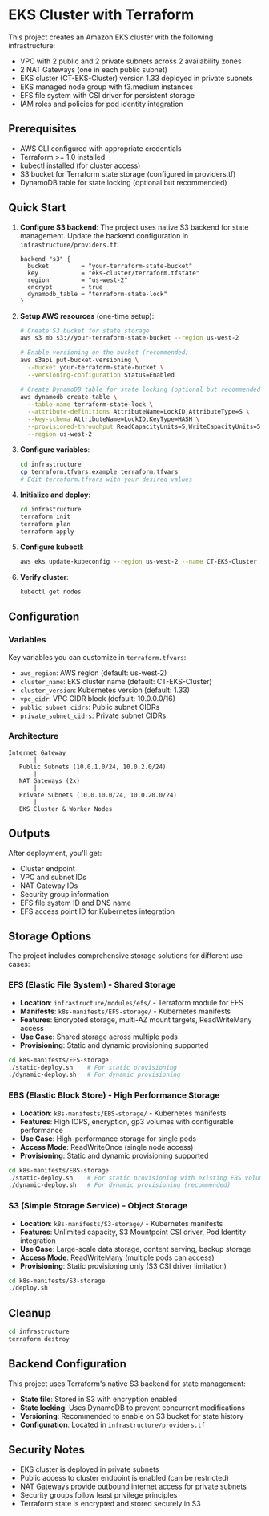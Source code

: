# EKS Cluster with Terraform

This project creates an Amazon EKS cluster with the following infrastructure:

- VPC with 2 public and 2 private subnets across 2 availability zones
- 2 NAT Gateways (one in each public subnet)
- EKS cluster (CT-EKS-Cluster) version 1.33 deployed in private subnets
- EKS managed node group with t3.medium instances
- EFS file system with CSI driver for persistent storage
- IAM roles and policies for pod identity integration

## Prerequisites

- AWS CLI configured with appropriate credentials
- Terraform >= 1.0 installed
- kubectl installed (for cluster access)
- S3 bucket for Terraform state storage (configured in providers.tf)
- DynamoDB table for state locking (optional but recommended)

## Quick Start

1. **Configure S3 backend**:
   The project uses native S3 backend for state management. Update the backend configuration in `infrastructure/providers.tf`:
   ```hcl
   backend "s3" {
     bucket         = "your-terraform-state-bucket"
     key            = "eks-cluster/terraform.tfstate"
     region         = "us-west-2"
     encrypt        = true
     dynamodb_table = "terraform-state-lock"
   }
   ```

2. **Setup AWS resources** (one-time setup):
   ```bash
   # Create S3 bucket for state storage
   aws s3 mb s3://your-terraform-state-bucket --region us-west-2
   
   # Enable versioning on the bucket (recommended)
   aws s3api put-bucket-versioning \
     --bucket your-terraform-state-bucket \
     --versioning-configuration Status=Enabled
   
   # Create DynamoDB table for state locking (optional but recommended)
   aws dynamodb create-table \
     --table-name terraform-state-lock \
     --attribute-definitions AttributeName=LockID,AttributeType=S \
     --key-schema AttributeName=LockID,KeyType=HASH \
     --provisioned-throughput ReadCapacityUnits=5,WriteCapacityUnits=5 \
     --region us-west-2
   ```

3. **Configure variables**:
   ```bash
   cd infrastructure
   cp terraform.tfvars.example terraform.tfvars
   # Edit terraform.tfvars with your desired values
   ```

4. **Initialize and deploy**:
   ```bash
   cd infrastructure
   terraform init
   terraform plan
   terraform apply
   ```

5. **Configure kubectl**:
   ```bash
   aws eks update-kubeconfig --region us-west-2 --name CT-EKS-Cluster
   ```

6. **Verify cluster**:
   ```bash
   kubectl get nodes
   ```

## Configuration

### Variables

Key variables you can customize in `terraform.tfvars`:

- `aws_region`: AWS region (default: us-west-2)
- `cluster_name`: EKS cluster name (default: CT-EKS-Cluster)
- `cluster_version`: Kubernetes version (default: 1.33)
- `vpc_cidr`: VPC CIDR block (default: 10.0.0.0/16)
- `public_subnet_cidrs`: Public subnet CIDRs
- `private_subnet_cidrs`: Private subnet CIDRs

### Architecture

```
Internet Gateway
       |
   Public Subnets (10.0.1.0/24, 10.0.2.0/24)
       |
   NAT Gateways (2x)
       |
   Private Subnets (10.0.10.0/24, 10.0.20.0/24)
       |
   EKS Cluster & Worker Nodes
```

## Outputs

After deployment, you'll get:
- Cluster endpoint
- VPC and subnet IDs
- NAT Gateway IDs
- Security group information
- EFS file system ID and DNS name
- EFS access point ID for Kubernetes integration

## Storage Options

The project includes comprehensive storage solutions for different use cases:

### EFS (Elastic File System) - Shared Storage
- **Location**: `infrastructure/modules/efs/` - Terraform module for EFS
- **Manifests**: `k8s-manifests/EFS-storage/` - Kubernetes manifests
- **Features**: Encrypted storage, multi-AZ mount targets, ReadWriteMany access
- **Use Case**: Shared storage across multiple pods
- **Provisioning**: Static and dynamic provisioning supported

```bash
cd k8s-manifests/EFS-storage
./static-deploy.sh    # For static provisioning
./dynamic-deploy.sh   # For dynamic provisioning
```

### EBS (Elastic Block Store) - High Performance Storage
- **Location**: `k8s-manifests/EBS-storage/` - Kubernetes manifests
- **Features**: High IOPS, encryption, gp3 volumes with configurable performance
- **Use Case**: High-performance storage for single pods
- **Access Mode**: ReadWriteOnce (single node access)
- **Provisioning**: Static and dynamic provisioning supported

```bash
cd k8s-manifests/EBS-storage
./static-deploy.sh    # For static provisioning with existing EBS volume
./dynamic-deploy.sh   # For dynamic provisioning (recommended)
```

### S3 (Simple Storage Service) - Object Storage
- **Location**: `k8s-manifests/S3-storage/` - Kubernetes manifests
- **Features**: Unlimited capacity, S3 Mountpoint CSI driver, Pod Identity integration
- **Use Case**: Large-scale data storage, content serving, backup storage
- **Access Mode**: ReadWriteMany (multiple pods can access)
- **Provisioning**: Static provisioning only (S3 CSI driver limitation)

```bash
cd k8s-manifests/S3-storage
./deploy.sh
```

## Cleanup

```bash
cd infrastructure
terraform destroy
```

## Backend Configuration

This project uses Terraform's native S3 backend for state management:

- **State file**: Stored in S3 with encryption enabled
- **State locking**: Uses DynamoDB to prevent concurrent modifications
- **Versioning**: Recommended to enable on S3 bucket for state history
- **Configuration**: Located in `infrastructure/providers.tf`

## Security Notes

- EKS cluster is deployed in private subnets
- Public access to cluster endpoint is enabled (can be restricted)
- NAT Gateways provide outbound internet access for private subnets
- Security groups follow least privilege principles
- Terraform state is encrypted and stored securely in S3